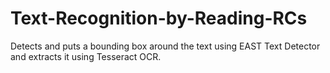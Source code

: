 # Text-Recognition-by-Reading-RCs
Detects and puts a bounding box around the text using EAST Text Detector and extracts it using Tesseract OCR.
